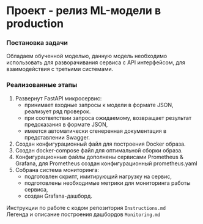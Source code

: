 # Проект - релиз ML-модели в production

### Постановка задачи
Обладаем обученной моделью, данную модель необходимо использовать для разворачивания сервиса с API интерфейсом, для взаимодействия с третьими системами. 

### Реализованные этапы
1. Развернут FastAPI микросервис:
    - принимает входные запросы к модели в формате JSON, реализует ряд проверок.
    - при соответствии запроса ожидаемому, возвращает результат предсказания в формате JSON,
    - имеется автоматически сгенеренная документация в представлении Swagger.
2. Создан конфигурационный файл для построения Docker образа.
3. Создан docker-compose файл для оптимальной сборки образа.
4. Конфигурационные файлы дополнены сервисами Prometheus & Grafana, для Prometheus создан конфигурационный prometheus.yaml
5. Собрана система мониторинга:
    - подготовлен скрипт, имитирующий нагрузку на сервис,
    - подготовлены необходимые метрики для мониторинга работы сервиса,
    - cоздан Grafana-дашборд.

Инструкции по работе с кодом репозитория `Instructions.md`    
Легенда и описание построения дашбордов `Monitoring.md`